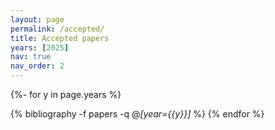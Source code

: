 ```yaml
---
layout: page
permalink: /accepted/
title: Accepted papers
years: [2025]
nav: true
nav_order: 2
---
```

<!-- _pages/publications.md -->

<div class="publications">

{%- for y in page.years %}

<!--h2 class="year">{{y}}</h2-->

  {% bibliography -f papers -q @*[year={{y}}]* %}
{% endfor %}

</div>
